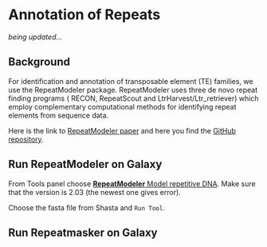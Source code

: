 # Annotation of Repeats
*being updated...*

## Background
For identification and annotation of transposable element (TE) families, we use the RepeatModeler package. RepeatModeler uses three de novo repeat finding programs ( RECON, RepeatScout and LtrHarvest/Ltr_retriever) which employ complementary computational methods for identifying repeat elements from sequence data.

Here is the link to [RepeatModeler paper](https://www.pnas.org/doi/pdf/10.1073/pnas.1921046117?download=true) and here you find the [GitHub repository](https://github.com/Dfam-consortium/RepeatModeler). 


## Run RepeatModeler on Galaxy  
From Tools panel choose [**RepeatModeler** Model repetitive DNA](https://usegalaxy.eu/root?tool_id=toolshed.g2.bx.psu.edu/repos/csbl/repeatmodeler/repeatmodeler/2.0.3+galaxy0). Make sure that the version is 2.03 (the newest one gives error). 

Choose the fasta file from Shasta and `Run Tool`.


## Run Repeatmasker on Galaxy



